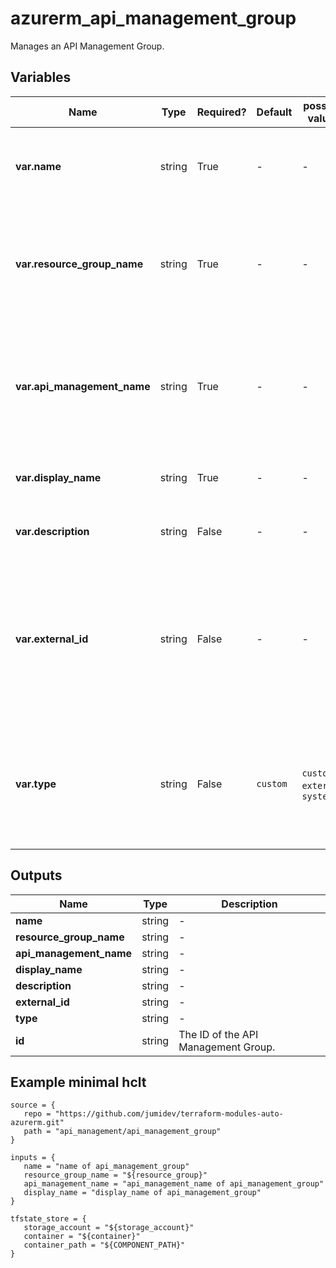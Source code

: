 # azurerm_api_management_group

Manages an API Management Group.

## Variables

| Name | Type | Required? |  Default  |  possible values |  Description |
| ---- | ---- | --------- |  ----------- | ----------- | ----------- |
| **var.name** | string | True | -  |  -  |  The name of the API Management Group. Changing this forces a new resource to be created. | 
| **var.resource_group_name** | string | True | -  |  -  |  The name of the Resource Group in which the API Management Group should exist. Changing this forces a new resource to be created. | 
| **var.api_management_name** | string | True | -  |  -  |  The name of the [API Management Service](api_management.html) in which the API Management Group should exist. Changing this forces a new resource to be created. | 
| **var.display_name** | string | True | -  |  -  |  The display name of this API Management Group. | 
| **var.description** | string | False | -  |  -  |  The description of this API Management Group. | 
| **var.external_id** | string | False | -  |  -  |  The identifier of the external Group. For example, an Azure Active Directory group `aad://<tenant id>/groups/<group object id>`. Changing this forces a new resource to be created. | 
| **var.type** | string | False | `custom`  |  `custom`, `external`, `system`  |  The type of this API Management Group. Possible values are `custom`, `external` and `system`. Default is `custom`. Changing this forces a new resource to be created. | 



## Outputs

| Name | Type | Description |
| ---- | ---- | --------- | 
| **name** | string  | - | 
| **resource_group_name** | string  | - | 
| **api_management_name** | string  | - | 
| **display_name** | string  | - | 
| **description** | string  | - | 
| **external_id** | string  | - | 
| **type** | string  | - | 
| **id** | string  | The ID of the API Management Group. | 

## Example minimal hclt

```hcl
source = {
   repo = "https://github.com/jumidev/terraform-modules-auto-azurerm.git" 
   path = "api_management/api_management_group" 
}

inputs = {
   name = "name of api_management_group" 
   resource_group_name = "${resource_group}" 
   api_management_name = "api_management_name of api_management_group" 
   display_name = "display_name of api_management_group" 
}

tfstate_store = {
   storage_account = "${storage_account}" 
   container = "${container}" 
   container_path = "${COMPONENT_PATH}" 
}


```
